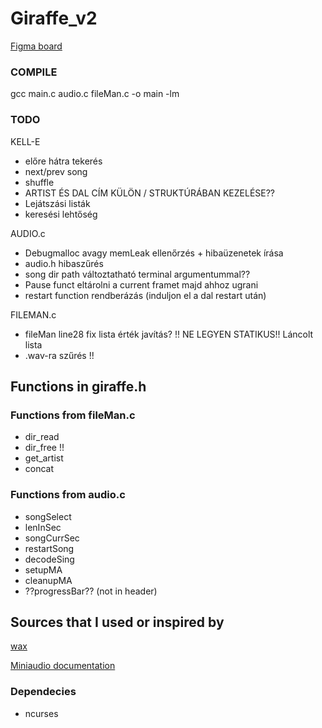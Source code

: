 # Giraffe_v2

[Figma board](https://www.figma.com/file/EsgDA7eSZUrgqkofuwwLih/Giraffe_board?type=whiteboard&node-id=0%3A1&t=zbLixc6FVzcbymoX-1)

### COMPILE
gcc main.c audio.c fileMan.c -o main -lm

### TODO

KELL-E
- előre hátra tekerés
- next/prev song
- shuffle 
- ARTIST ÉS DAL CÍM KÜLÖN / STRUKTÚRÁBAN KEZELÉSE?? 
- Lejátszási listák
- keresési lehtőség

AUDIO.c
- Debugmalloc avagy memLeak ellenőrzés + hibaüzenetek írása
- audio.h hibaszűrés
- song dir path változtatható terminal argumentummal??
- Pause funct eltárolni a current framet majd ahhoz ugrani
- restart function rendberázás (induljon el a dal restart után)

FILEMAN.c
  - fileMan line28 fix lista érték javítás? !! NE LEGYEN STATIKUS!! Láncolt lista
  - .wav-ra szűrés !! 


## Functions in giraffe.h

### Functions from fileMan.c
- dir_read
- dir_free !!
- get_artist
- concat
 
### Functions from audio.c
- songSelect
- lenInSec
- songCurrSec
- restartSong
- decodeSing
- setupMA
- cleanupMA
- ??progressBar??  (not in header)

## Sources that I used or inspired by
[wax](https://github.com/znschaffer/wax/tree/main)

[Miniaudio documentation](https://miniaud.io/docs/manual/index.html)

### Dependecies
- ncurses

